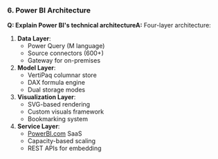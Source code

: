 ### 6. Power BI Architecture

**Q: Explain Power BI's technical architectureA:** Four-layer architecture:

1. **Data Layer**:
    - Power Query (M language)
    - Source connectors (600+)
    - Gateway for on-premises
2. **Model Layer**:
    - VertiPaq columnar store
    - DAX formula engine
    - Dual storage modes
3. **Visualization Layer**:
    - SVG-based rendering
    - Custom visuals framework
    - Bookmarking system
4. **Service Layer**:
    - [PowerBI.com](http://powerbi.com/) SaaS
    - Capacity-based scaling
    - REST APIs for embedding

